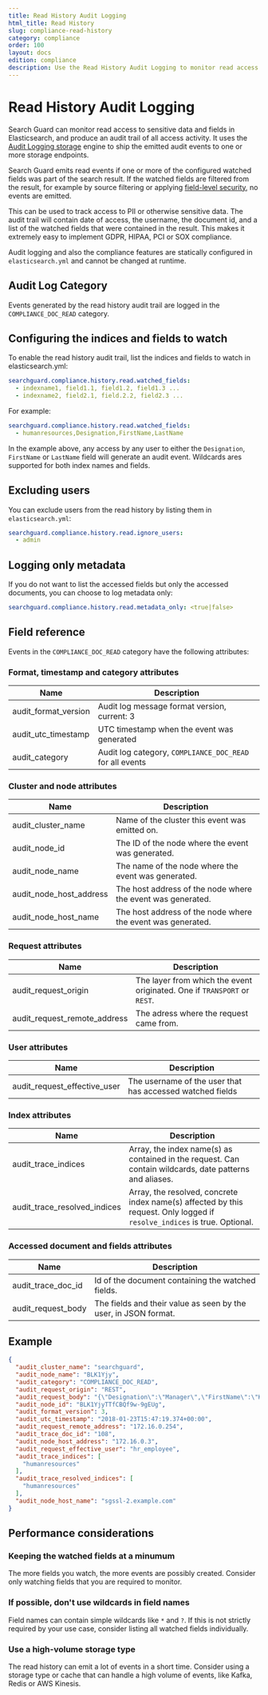 ```yaml
---
title: Read History Audit Logging
html_title: Read History
slug: compliance-read-history
category: compliance
order: 100
layout: docs
edition: compliance
description: Use the Read History Audit Logging to monitor read access to sensitive data and stay compliant with GDRP, HIPAA, PCI and SOX.
---
```

<!---
Copryight 2017 floragunn GmbH
-->

# Read History Audit Logging

Search Guard can monitor read access to sensitive data and fields in Elasticsearch, and produce an audit trail of all access activity. It uses the [Audit Logging storage](auditlogging_storage.md) engine to ship the emitted audit events to one or more storage endpoints.

Search Guard emits read events if one or more of the configured watched fields was part of the search result. If the watched fields are filtered from the result, for example by source filtering or applying [field-level security](dlsfls_fls.md), no events are emitted. 

This can be used to track access to PII or otherwise sensitive data. The audit trail will contain date of access, the username, the document id, and a list of the watched fields that were contained in the result. This makes it extremely easy to implement GDPR, HIPAA, PCI or SOX compliance.

Audit logging and also the compliance features are statically configured in `elasticsearch.yml` and cannot be changed at runtime.

## Audit Log Category

Events generated by the read history audit trail are logged in the `COMPLIANCE_DOC_READ` category.

## Configuring the indices and fields to watch

To enable the read history audit trail, list the indices and fields to watch in elasticsearch.yml:

```yaml
searchguard.compliance.history.read.watched_fields:
  - indexname1, field1.1, field1.2, field1.3 ...
  - indexname2, field2.1, field.2.2, field2.3 ...
```

For example:

```yaml
searchguard.compliance.history.read.watched_fields:
  - humanresources,Designation,FirstName,LastName
```

In the example above, any access by any user to either the `Designation`, `FirstName` or `LastName` field will generate an audit event. Wildcards ares supported for both index names and fields.

## Excluding users

You can exclude users from the read history by listing them in `elasticsearch.yml`: 

```yaml
searchguard.compliance.history.read.ignore_users:
  - admin
```

## Logging only metadata

If you do not want to list the accessed fields but only the accessed documents, you can choose to log metadata only:

```yaml
searchguard.compliance.history.read.metadata_only: <true|false>
```


## Field reference

Events in the `COMPLIANCE_DOC_READ` category have the following attributes:

### Format, timestamp and category attributes

| Name | Description |
|---|---|
| audit\_format\_version | Audit log message format version, current: 3|
| audit\_utc\_timestamp | UTC timestamp when the event was generated|
| audit\_category | Audit log category, `COMPLIANCE_DOC_READ` for all events|

### Cluster and node attributes

| Name | Description |
|---|---|
| audit\_cluster\_name | Name of the cluster this event was emitted on.|
| audit\_node\_id  | The ID of the node where the event was generated.|
| audit\_node\_name | The name of the node where the event was generated. |
| audit\_node\_host\_address |The host address of the node where the event was generated.|
| audit\_node\_host\_name |The host address of the node where the event was generated. |

### Request attributes

| Name | Description |
|---|---|
| audit\_request\_origin | The layer from which the event originated. One if `TRANSPORT` or `REST`.  |
| audit\_request\_remote\_address | The adress where the request came from.  |

### User attributes

| Name | Description |
|---|---|
| audit\_request\_effective\_user | The username of the user that has accessed watched fields |

### Index attributes

| Name | Description |
|---|---|
| audit\_trace\_indices | Array, the index name(s) as contained in the request. Can contain wildcards, date patterns and aliases.|
| audit\_trace\_resolved\_indices | Array, the resolved, concrete index name(s) affected by this request. Only logged if `resolve_indices` is true. Optional. |

### Accessed document and fields attributes

| Name | Description |
|---|---|
| audit\_trace\_doc\_id | Id of the document containing the watched fields. |
| audit\_request\_body | The fields and their value as seen by the user, in JSON format. |


## Example

```json
{
  "audit_cluster_name": "searchguard",
  "audit_node_name": "BLK1Yjy",
  "audit_category": "COMPLIANCE_DOC_READ",
  "audit_request_origin": "REST",
  "audit_request_body": "{\"Designation\":\"Manager\",\"FirstName\":\"KRISTI\",\"LastName\":\"LOVIE\"}",
  "audit_node_id": "BLK1YjyTTfCBQf9w-9gEUg",
  "audit_format_version": 3,
  "audit_utc_timestamp": "2018-01-23T15:47:19.374+00:00",
  "audit_request_remote_address": "172.16.0.254",
  "audit_trace_doc_id": "108",
  "audit_node_host_address": "172.16.0.3",
  "audit_request_effective_user": "hr_employee",
  "audit_trace_indices": [
    "humanresources"
  ],
  "audit_trace_resolved_indices": [
    "humanresources"
  ],
  "audit_node_host_name": "sgssl-2.example.com"
}
```

## Performance considerations

### Keeping the watched fields at a minumum

The more fields you watch, the more events are possibly created. Consider only watching fields that you are required to monitor.

### If possible, don't use wildcards in field names

Field names can contain simple wildcards like `*` and `?`. If this is not strictly required by your use case, consider listing all watched fields individually. 

### Use a high-volume storage type

The read history can emit a lot of events in a short time. Consider using a storage type or cache that can handle a high volume of events, like Kafka, Redis or AWS Kinesis.

